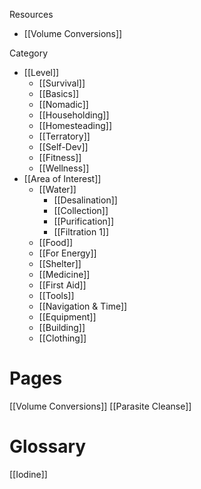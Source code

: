 

Resources
- [[Volume Conversions]]

Category
- [[Level]]
  - [[Survival]]
  - [[Basics]]
  - [[Nomadic]]
  - [[Householding]]
  - [[Homesteading]]
  - [[Terratory]]
  - [[Self-Dev]]
  - [[Fitness]]
  - [[Wellness]]
- [[Area of Interest]]
  - [[Water]]
    - [[Desalination]]
    - [[Collection]]
    - [[Purification]]
    - [[Filtration 1]]
  - [[Food]]
  - [[For Energy]]
  - [[Shelter]]
  - [[Medicine]]
  - [[First Aid]]
  - [[Tools]]
  - [[Navigation & Time]]
  - [[Equipment]]
  - [[Building]]
  - [[Clothing]]



# Pages

[[Volume Conversions]]
[[Parasite Cleanse]]



# Glossary
[[Iodine]]



